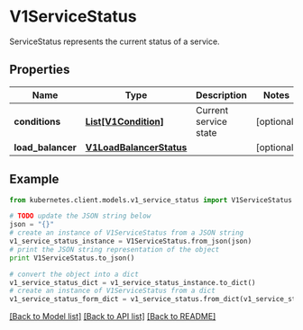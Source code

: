 # V1ServiceStatus

ServiceStatus represents the current status of a service.

## Properties
Name | Type | Description | Notes
------------ | ------------- | ------------- | -------------
**conditions** | [**List[V1Condition]**](V1Condition.md) | Current service state | [optional] 
**load_balancer** | [**V1LoadBalancerStatus**](V1LoadBalancerStatus.md) |  | [optional] 

## Example

```python
from kubernetes.client.models.v1_service_status import V1ServiceStatus

# TODO update the JSON string below
json = "{}"
# create an instance of V1ServiceStatus from a JSON string
v1_service_status_instance = V1ServiceStatus.from_json(json)
# print the JSON string representation of the object
print V1ServiceStatus.to_json()

# convert the object into a dict
v1_service_status_dict = v1_service_status_instance.to_dict()
# create an instance of V1ServiceStatus from a dict
v1_service_status_form_dict = v1_service_status.from_dict(v1_service_status_dict)
```
[[Back to Model list]](../README.md#documentation-for-models) [[Back to API list]](../README.md#documentation-for-api-endpoints) [[Back to README]](../README.md)


